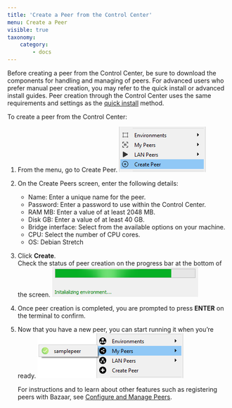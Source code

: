 ```yaml
---
title: 'Create a Peer from the Control Center'
menu: Create a Peer
visible: true
taxonomy:
    category:
        - docs
---
```


Before creating a peer from the Control Center, be sure to download the components for handling and managing of peers. For advanced users who prefer manual peer creation, you may refer to the quick install or advanced install guides. Peer creation through the Control Center uses the same requirements and settings as the [quick install](../../working-with-subutai/using-peeros/peeros-quick-install/virtualbox) method.

To create a peer from the Control Center:

1. From the menu, go to Create Peer.
   ![Peer menu](cc-createpeer.png)

2. On the Create Peers screen, enter the following details:
   * Name: Enter a unique name for the peer.
   * Password: Enter a password to use within the Control Center.
   * RAM MB: Enter a value of at least 2048 MB.
   * Disk GB: Enter a value of at least 40 GB.
   * Bridge interface: Select from the available options on your machine.
   * CPU: Select the number of CPU cores. 
   * OS: Debian Stretch

3. Click **Create**.   
   Check the status of peer creation on the progress bar at the bottom of the screen.
   ![Create peer](cc-createpeerstatus.png)
	
4. Once peer creation is completed, you are prompted to press **ENTER** on the terminal to confirm. 

5. Now that you have a new peer, you can start running it when you’re ready. 
   ![Run peer](cc-mypeers.png)

   For instructions and to learn about other features such as registering peers with Bazaar, see [Configure and Manage Peers](../../control-center/configure-manage-peers). 
